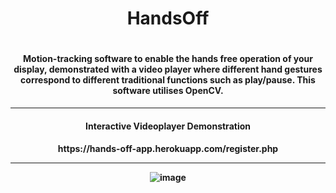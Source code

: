 <h1 align="center">HandsOff<h1>
<h4 align="center"> Motion-tracking software to enable the hands free operation of your display, demonstrated with a video player where different hand gestures correspond to different traditional functions such as play/pause. This software utilises OpenCV.</h4>
 
 <hr>

<h4 align="center">Interactive Videoplayer Demonstration
<h4 align="center">https://hands-off-app.herokuapp.com/register.php
 
<hr>
 
 ![image](https://user-images.githubusercontent.com/58697687/194769547-bc65e0d5-d372-47da-be5d-4d1a03add46c.png)
